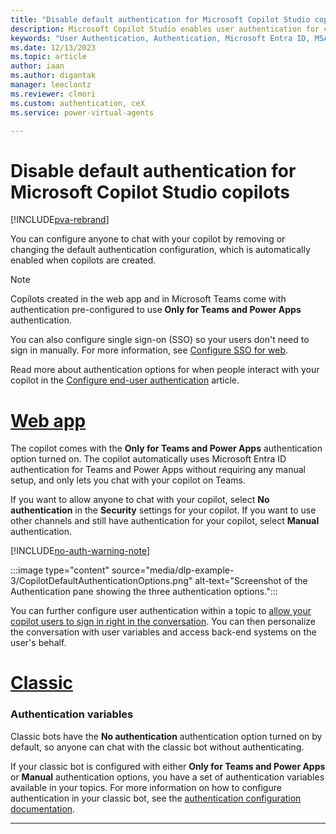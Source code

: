 ```yaml
---
title: "Disable default authentication for Microsoft Copilot Studio copilots"
description: Microsoft Copilot Studio enables user authentication for copilots by default. When you create a copilot, authentication is configured automatically for the "Only for Teams and Power Apps" scope to help manage and protect your data. You can remove or change the type of authentication directly within Copilot Studio for any of your copilots you created.
keywords: "User Authentication, Authentication, Microsoft Entra ID, MSA, Identity Provider, PVA"
ms.date: 12/13/2023
ms.topic: article
author: iaan
ms.author: digantak
manager: leeclontz
ms.reviewer: clmori
ms.custom: authentication, ceX
ms.service: power-virtual-agents

---
```


# Disable default authentication for Microsoft Copilot Studio copilots

[!INCLUDE[pva-rebrand](includes/pva-rebrand.md)]

You can configure anyone to chat with your copilot by removing or changing the default authentication configuration, which is automatically enabled when copilots are created.

>[!NOTE]
> Copilots created in the web app and in Microsoft Teams come with authentication pre-configured to use **Only for Teams and Power Apps** authentication.

You can also configure single sign-on (SSO) so your users don't need to sign in manually. For more information, see [Configure SSO for web](configure-sso.md).

Read more about authentication options for when people interact with your copilot in the [Configure end-user authentication](configuration-end-user-authentication.md) article.

# [Web app](#tab/web)

The copilot comes with the **Only for Teams and Power Apps** authentication option turned on. The copilot automatically uses Microsoft Entra ID authentication for Teams and Power Apps without requiring any manual setup, and only lets you chat with your copilot on Teams. 

If you want to allow anyone to chat with your copilot, select **No authentication** in the **Security** settings for your copilot. If you want to use other channels and still have authentication for your copilot, select **Manual** authentication.

[!INCLUDE[no-auth-warning-note](includes/blocks/no-auth-warning.md)]

:::image type="content" source="media/dlp-example-3/CopilotDefaultAuthenticationOptions.png" alt-text="Screenshot of the Authentication pane showing the three authentication options.":::

You can further configure user authentication within a topic to [allow your copilot users to sign in right in the conversation](advanced-end-user-authentication.md). You can then personalize the conversation with user variables and access back-end systems on the user's behalf.


# [Classic](#tab/classic)

### Authentication variables

Classic bots have the **No authentication** authentication option turned on by default, so anyone can chat with the classic bot without authenticating.

If your classic bot is configured with either **Only for Teams and Power Apps** or **Manual** authentication options, you have a set of authentication variables available in your topics. For more information on how to configure authentication in your classic bot, see the [authentication configuration documentation](configuration-end-user-authentication.md).

---
